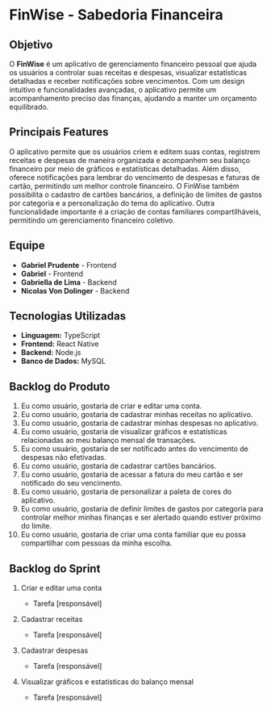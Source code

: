 # FinWise - Sabedoria Financeira

## Objetivo
O **FinWise** é um aplicativo de gerenciamento financeiro pessoal que ajuda os usuários a controlar suas receitas e despesas, visualizar estatísticas detalhadas e receber notificações sobre vencimentos. Com um design intuitivo e funcionalidades avançadas, o aplicativo permite um acompanhamento preciso das finanças, ajudando a manter um orçamento equilibrado.

## Principais Features
O aplicativo permite que os usuários criem e editem suas contas, registrem receitas e despesas de maneira organizada e acompanhem seu balanço financeiro por meio de gráficos e estatísticas detalhadas. Além disso, oferece notificações para lembrar do vencimento de despesas e faturas de cartão, permitindo um melhor controle financeiro. O FinWise também possibilita o cadastro de cartões bancários, a definição de limites de gastos por categoria e a personalização do tema do aplicativo. Outra funcionalidade importante é a criação de contas familiares compartilháveis, permitindo um gerenciamento financeiro coletivo.

## Equipe
- **Gabriel Prudente** - Frontend
- **Gabriel** - Frontend
- **Gabriella de Lima** - Backend
- **Nicolas Von Dolinger** - Backend

## Tecnologias Utilizadas
- **Linguagem:** TypeScript
- **Frontend:** React Native
- **Backend:** Node.js
- **Banco de Dados:** MySQL

## Backlog do Produto
1. Eu como usuário, gostaria de criar e editar uma conta.
2. Eu como usuário, gostaria de cadastrar minhas receitas no aplicativo.
3. Eu como usuário, gostaria de cadastrar minhas despesas no aplicativo.
4. Eu como usuário, gostaria de visualizar gráficos e estatísticas relacionadas ao meu balanço mensal de transações.
5. Eu como usuário, gostaria de ser notificado antes do vencimento de despesas não efetivadas.
6. Eu como usuário, gostaria de cadastrar cartões bancários.
7. Eu como usuário, gostaria de acessar a fatura do meu cartão e ser notificado do seu vencimento.
8. Eu como usuário, gostaria de personalizar a paleta de cores do aplicativo.
9. Eu como usuário, gostaria de definir limites de gastos por categoria para controlar melhor minhas finanças e ser alertado quando estiver próximo do limite.
10. Eu como usuário, gostaria de criar uma conta familiar que eu possa compartilhar com pessoas da minha escolha.


## Backlog do Sprint
1. Criar e editar uma conta
   - Tarefa [responsável]

2. Cadastrar receitas
   - Tarefa [responsável]
  
3. Cadastrar despesas
   - Tarefa [responsável]
  
4. Visualizar gráficos e estatísticas do balanço mensal
   - Tarefa [responsável]

